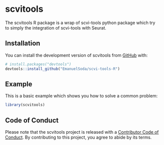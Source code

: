 
<!-- README.md is generated from README.Rmd. Please edit that file -->

# scvitools

<!-- badges: start -->
<!-- badges: end -->

The scvitools R package is a wrap of scvi-tools python package which try
to simply the integration of scvi-tools with Seurat.

## Installation

You can install the development version of scvitools from
[GitHub](https://github.com/) with:

``` r
# install.packages("devtools")
devtools::install_github("EmanuelSoda/scvi-tools-R")
```

## Example

This is a basic example which shows you how to solve a common problem:

``` r
library(scvitools)
```

## Code of Conduct

Please note that the scvitools project is released with a [Contributor
Code of
Conduct](https://emanuelsoda.github.io/scvi-tools-R/CODE_OF_CONDUCT.html).
By contributing to this project, you agree to abide by its terms.
